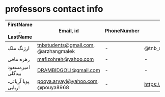 # professors contact info
| FirstName , LastName | Email, id | PhoneNumber | Telegram Ch | description |  
| --------- | ----- | ----------- | ----------- | ----------- |
| ارژنگ ملک | tnbstudents@gmail.com, @arzhangmalek | - | @tnb_students | - |
| زهره مافی | mafizohreh@yahoo.com | - | - | -  |  
| امیرمسعود بیدگلی | DRAMBIDGOLI@gmail.com | - | - | -  |  
| پویا آریائی، آریایی | pooya.aryayi@yahoo.com, @pouya8968 | - | https://t.me/operatingsystem1400tehranshomal | -  |  





<!-- | FirstName  | LastName | Email, id | PhoneNumber | Telegram Ch | description |   -->


